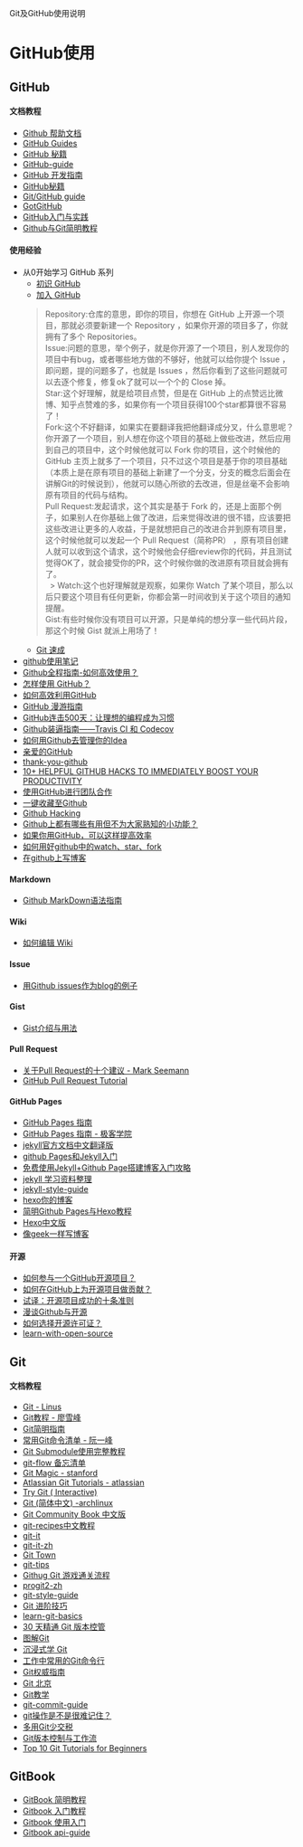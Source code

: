 

 Git及GitHub使用说明


 # GitHub使用

 ## GitHub
 
 #### 文档教程
 
 * [Github 帮助文档](https://github.com/waylau/github-help)
 * [GitHub Guides](https://guides.github.com/)
 * [GitHub 秘籍](https://github.com/tiimgreen/github-cheat-sheet/blob/master/README.zh-cn.md) 
 * [GitHub-guide](https://github.com/district10/github-guide)
 * [GitHub 开发指南](http://wiki.jikexueyuan.com/project/github-developer-guides/)
 * [GitHub秘籍](https://snowdream86.gitbooks.io/github-cheat-sheet/content/zh/index.html)
 * [Git/GitHub guide](http://kbroman.org/github_tutorial/)
 * [GotGitHub](http://www.worldhello.net/gotgithub/index.html)
 * [GitHub入门与实践](https://book.douban.com/subject/26462816/) 
 * [Github与Git简明教程](https://github.com/lavor-zl/Github-Git)

 
 #### 使用经验
 
 * 从0开始学习 GitHub 系列
   * [初识 GitHub](http://stormzhang.com/github/2016/05/25/learn-github-from-zero1/)
   * [加入 GitHub](http://stormzhang.com/github/2016/05/26/learn-github-from-zero2/)  
   > Repository:仓库的意思，即你的项目，你想在 GitHub 上开源一个项目，那就必须要新建一个 Repository ，如果你开源的项目多了，你就拥有了多个 Repositories。  
   > Issue:问题的意思，举个例子，就是你开源了一个项目，别人发现你的项目中有bug，或者哪些地方做的不够好，他就可以给你提个 Issue ，即问题，提的问题多了，也就是 Issues ，然后你看到了这些问题就可以去逐个修复，修复ok了就可以一个个的 Close 掉。  
   > Star:这个好理解，就是给项目点赞，但是在 GitHub 上的点赞远比微博、知乎点赞难的多，如果你有一个项目获得100个star都算很不容易了！  
   > Fork:这个不好翻译，如果实在要翻译我把他翻译成分叉，什么意思呢？你开源了一个项目，别人想在你这个项目的基础上做些改进，然后应用到自己的项目中，这个时候他就可以 Fork 你的项目，这个时候他的 GitHub 主页上就多了一个项目，只不过这个项目是基于你的项目基础（本质上是在原有项目的基础上新建了一个分支，分支的概念后面会在讲解Git的时候说到），他就可以随心所欲的去改进，但是丝毫不会影响原有项目的代码与结构。  
   > Pull Request:发起请求，这个其实是基于 Fork 的，还是上面那个例子，如果别人在你基础上做了改进，后来觉得改进的很不错，应该要把这些改进让更多的人收益，于是就想把自己的改进合并到原有项目里，这个时候他就可以发起一个 Pull Request（简称PR） ，原有项目创建人就可以收到这个请求，这个时候他会仔细review你的代码，并且测试觉得OK了，就会接受你的PR，这个时候你做的改进原有项目就会拥有了。  
   > Watch:这个也好理解就是观察，如果你 Watch 了某个项目，那么以后只要这个项目有任何更新，你都会第一时间收到关于这个项目的通知提醒。  
   > Gist:有些时候你没有项目可以开源，只是单纯的想分享一些代码片段，那这个时候 Gist 就派上用场了！  
   * [Git 速成](http://stormzhang.com/github/2016/05/30/learn-github-from-zero3/)
 * [github使用笔记](http://www.jianshu.com/p/4942bbc28301)
 * [Github全程指南-如何高效使用？](https://github.com/xirong/my-git/blob/master/how-to-use-github.md) 
 * [怎样使用 GitHub？](https://www.zhihu.com/question/20070065)
 * [如何高效利用GitHub](http://www.yangzhiping.com/tech/github.html)
 * [GitHub 漫游指南](https://github.com/phodal/github-roam)
 * [GitHub连击500天：让理想的编程成为习惯](https://www.phodal.com/blog/github-500-program-as-usual/)
 * [Github装逼指南——Travis CI 和 Codecov](https://segmentfault.com/a/1190000004415437)
 * [如何用Github去管理你的Idea](http://zhuanlan.zhihu.com/phodal/20442311)
 * [亲爱的GitHub](https://github.com/dear-github/dear-github)
 * [thank-you-github](https://github.com/thank-you-github/thank-you-github)
 * [10+ HELPFUL GITHUB HACKS TO IMMEDIATELY BOOST YOUR PRODUCTIVITY](http://usersnap.com/blog/github-hacks-productivity/)
 * [使用GitHub进行团队合作](http://xiaocong.github.io/blog/2013/03/20/team-collaboration-with-github/)
 * [一键收藏至Github](http://www.jianshu.com/p/19d2f3a3b5d8)
 * [Github Hacking](http://www.jianshu.com/p/d6b54f1d60f1)
 * [Github上都有哪些有用但不为大家熟知的小功能？](https://www.zhihu.com/question/36974348)
 * [如果你用GitHub，可以这样提高效率](http://huang-jerryc.com/2016/01/15/%E5%A6%82%E6%9E%9C%E4%BD%A0%E7%94%A8GitHub%EF%BC%8C%E5%8F%AF%E4%BB%A5%E8%BF%99%E6%A0%B7%E6%8F%90%E9%AB%98%E6%95%88%E7%8E%87/)
 * [如何用好github中的watch、star、fork](http://www.jianshu.com/p/6c366b53ea41)
 * [在github上写博客](http://www.jianshu.com/p/1260517bbedb) 
 
 
 #### Markdown
 
 * [Github MarkDown语法指南](https://github.com/guodongxiaren/README)
 
 
 #### Wiki
  
 * [如何编辑 Wiki](https://github.com/g0v/dev/wiki/%E5%A6%82%E4%BD%95%E7%B7%A8%E8%BC%AF-Wiki)
 
 
 #### Issue
 
 * [用Github issues作为blog的例子](https://github.com/lifesinger/blog/labels/blog)
 
 
 #### Gist
 
 * [Gist介绍与用法](http://platinhom.github.io/2015/11/26/gist/) 
 
 
 #### Pull Request
  
 * [关于Pull Request的十个建议 - Mark Seemann](http://blog.ploeh.dk/2015/01/15/10-tips-for-better-pull-requests/)
 * [GitHub Pull Request Tutorial](https://www.thinkful.com/learn/github-pull-request-tutorial/)
 
 
 #### GitHub Pages
 
 * [GitHub Pages 指南](http://jekyllcn.com/)
 * [GitHub Pages 指南 - 极客学院](http://wiki.jikexueyuan.com/project/github-pages-basics/)
 * [jekyll官方文档中文翻译版](http://jekyllcn.com/)
 * [github Pages和Jekyll入门](http://www.ruanyifeng.com/blog/2012/08/blogging_with_jekyll.html)
 * [免费使用Jekyll+Github Page搭建博客入门攻略](http://www.cellier.me/2015/01/04/jekyll%E6%90%AD%E5%BB%BA%E5%8D%9A%E5%AE%A2%E6%95%99%E7%A8%8B/)
 * [jekyll 学习资料整理](https://github.com/mba811/jekyll-study)
 * [jekyll-style-guide](http://ben.balter.com/jekyll-style-guide/) 
 * [hexo你的博客](http://ibruce.info/2013/11/22/hexo-your-blog/)
 * [简明Github Pages与Hexo教程](http://www.jianshu.com/p/05289a4bc8b2)
 * [Hexo中文版](https://hexo.io/zh-cn/)
 * [像geek一样写博客](http://wiki.jikexueyuan.com/project/github-page/)
 
 
 #### 开源
  
 * [如何参与一个GitHub开源项目？](http://www.csdn.net/article/2014-04-14/2819293-Contributing-to-Open-Source-on-GitHub)
 * [如何在GitHub上为开源项目做贡献？](https://egghead.io/series/how-to-contribute-to-an-open-source-project-on-github)
 * [试译：开源项目成功的十条准则](http://www.zhuangbiaowei.com/blog/?cat=31)
 * [漫谈Github与开源](http://www.wdk.pw/802.html)
 * [如何选择开源许可证？](http://www.ruanyifeng.com/blog/2011/05/how_to_choose_free_software_licenses.html)
 * [learn-with-open-source](https://github.com/zhuangbiaowei/learn-with-open-source)

  
 ## Git
 
 #### 文档教程
 
 * [Git - Linus](https://www.youtube.com/watch?v=4XpnKHJAok8)
 * [Git教程 - 廖雪峰](http://www.liaoxuefeng.com/wiki/0013739516305929606dd18361248578c67b8067c8c017b000) 
 * [Git简明指南](http://rogerdudler.github.io/git-guide/index.zh.html)
 * [常用Git命令清单 - 阮一峰](http://www.ruanyifeng.com/blog/2015/12/git-cheat-sheet.html)
 * [Git Submodule使用完整教程](http://www.kafeitu.me/git/2012/03/27/git-submodule.html)
 * [git-flow 备忘清单](http://danielkummer.github.io/git-flow-cheatsheet/index.zh_CN.html) 
 * [Git Magic - stanford](http://www-cs-students.stanford.edu/~blynn/gitmagic/intl/zh_cn/)
 * [Atlassian Git Tutorials - atlassian](https://www.atlassian.com/git/tutorials/setting-up-a-repository/)
 * [Try Git ( Interactive)](https://try.github.io/levels/1/challenges/1)
 * [Git (简体中文) -archlinux](https://wiki.archlinux.org/index.php/Git_(%E7%AE%80%E4%BD%93%E4%B8%AD%E6%96%87))
 * [Git Community Book 中文版](http://gitbook.liuhui998.com/index.html)
 * [git-recipes中文教程](https://github.com/geeeeeeeeek/git-recipes)
 * [git-it](http://jlord.us/git-it/)
 * [git-it-zh](http://jlord.us/git-it/index-zhtw.html)
 * [Git Town](http://www.git-town.com/) 
 * [git-tips](https://github.com/git-tips/tips)
 * [Githug Git 游戏通关流程](http://www.jianshu.com/p/482b32716bbe)
 * [progit2-zh](https://github.com/progit/progit2-zh)
 * [git-style-guide](https://github.com/agis-/git-style-guide)
 * [Git 进阶技巧](https://github.com/xhacker/GitProTips/blob/master/zh_CN.md)
 * [learn-git-basics](https://github.com/NataliaLKB/learn-git-basics)
 * [30 天精通 Git 版本控管](https://github.com/doggy8088/Learn-Git-in-30-days/blob/master/zh-tw/README.md)
 * [图解Git](http://marklodato.github.io/visual-git-guide/index-zh-cn.html)
 * [沉浸式学 Git](http://igit.linuxtoy.org/contents.html) 
 * [工作中常用的Git命令行](https://github.com/DefaultYuan/Git-Pro)
 * [Git权威指南](http://www.worldhello.net/gotgit/) 
 * [Git 北京](http://gitbeijing.com/)
 * [Git教学](https://kingofamani.gitbooks.io/git-teach/content/index.html)
 * [git-commit-guide](https://github.com/bluejava/git-commit-guide)
 * [git操作是不是很难记住？](http://www.jianshu.com/p/e870fdd971fc)
 * [多用Git少交税](http://www.jianshu.com/p/8a985c622e61)
 * [Git版本控制与工作流](http://www.jianshu.com/p/67afe711c731)
 * [Top 10 Git Tutorials for Beginners](http://sixrevisions.com/resources/git-tutorials-beginners/)
 

 ## GitBook

 * [GitBook 简明教程](http://www.chengweiyang.cn/gitbook/index.html)
 * [Gitbook 入门教程](https://yuzeshan.gitbooks.io/gitbook-studying/content/index.html)
 * [Gitbook 使用入门](https://github.com/wwq0327/gitbook-zh)
 * [Gitbook api-guide](https://github.com/GitbookIO/api-guide)
 
